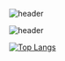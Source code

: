 ![header](https://capsule-render.vercel.app/api?type=wave&color=auto&height=300&section=header&text=capsule%20render&fontSize=90)

![header](https://capsule-render.vercel.app/api?type=[slice](https://github.com/Gongchaeyeon/Gongchaeyeon))

﻿[![Top Langs](https://github-readme-stats.vercel.app/api/top-langs/?username=Gongchaeyeon&langs_count=10&layout=compact&theme=dark)](https://github.com/Gongchaeyeon/Gongchaeyeon)﻿
